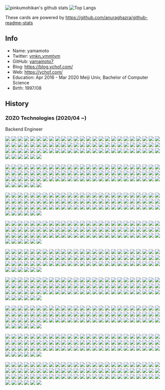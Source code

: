 ![pinkumohikan's github stats](https://github-readme-stats.vercel.app/api?username=yamamoto7&count_private=true&show_icons=true&theme=buefy)
![Top Langs](https://github-readme-stats.vercel.app/api/top-langs/?username=yamamoto7&theme=buefy&layout=compact&count_private=true)

These cards are powered by https://github.com/anuraghazra/github-readme-stats

## Info
- Name: yamamoto  
- Twitter: [ymkn_ymmtym](https://twitter.com/ymkn_ymmtym)  
- GitHub: [yamamoto7](https://github.com/yamamoto7)  
- Blog: https://blog.ychof.com/  
- Web: https://ychof.com/  
- Education: Apr 2016 - Mar 2020 Meiji Univ, Bachelor of Computer Science  
- Birth: 1997/08  
  
## History  
### ZOZO Technologies (2020/04 ~)
Backend Engineer  

![](https://komarev.com/ghpvc/?username=yamamoto7&color=green&label=hoge1)
![](https://komarev.com/ghpvc/?username=yamamoto7&color=green&label=hoge2)
![](https://komarev.com/ghpvc/?username=yamamoto7&color=green&label=hoge3)
![](https://komarev.com/ghpvc/?username=yamamoto7&color=green&label=hoge4)
![](https://komarev.com/ghpvc/?username=yamamoto7&color=green&label=hoge5)
![](https://komarev.com/ghpvc/?username=yamamoto7&color=green&label=hoge6)
![](https://komarev.com/ghpvc/?username=yamamoto7&color=green&label=hoge7)
![](https://komarev.com/ghpvc/?username=yamamoto7&color=green&label=hoge8)
![](https://komarev.com/ghpvc/?username=yamamoto7&color=green&label=hoge9)
![](https://komarev.com/ghpvc/?username=yamamoto7&color=green&label=hoge11)
![](https://komarev.com/ghpvc/?username=yamamoto7&color=green&label=hoge12)
![](https://komarev.com/ghpvc/?username=yamamoto7&color=green&label=hoge13)
![](https://komarev.com/ghpvc/?username=yamamoto7&color=green&label=hoge14)
![](https://komarev.com/ghpvc/?username=yamamoto7&color=green&label=hoge15)
![](https://komarev.com/ghpvc/?username=yamamoto7&color=green&label=hoge16)
![](https://komarev.com/ghpvc/?username=yamamoto7&color=green&label=hoge17)
![](https://komarev.com/ghpvc/?username=yamamoto7&color=green&label=hoge18)
![](https://komarev.com/ghpvc/?username=yamamoto7&color=green&label=hoge19)
![](https://komarev.com/ghpvc/?username=yamamoto7&color=green&label=hoge21)
![](https://komarev.com/ghpvc/?username=yamamoto7&color=green&label=hoge22)
![](https://komarev.com/ghpvc/?username=yamamoto7&color=green&label=hoge23)
![](https://komarev.com/ghpvc/?username=yamamoto7&color=green&label=hoge24)
![](https://komarev.com/ghpvc/?username=yamamoto7&color=green&label=hoge25)
![](https://komarev.com/ghpvc/?username=yamamoto7&color=green&label=hoge26)
![](https://komarev.com/ghpvc/?username=yamamoto7&color=green&label=hoge27)
![](https://komarev.com/ghpvc/?username=yamamoto7&color=green&label=hoge28)
![](https://komarev.com/ghpvc/?username=yamamoto7&color=green&label=hoge29)
![](https://komarev.com/ghpvc/?username=yamamoto7&color=green&label=hoge31)
![](https://komarev.com/ghpvc/?username=yamamoto7&color=green&label=hoge32)
![](https://komarev.com/ghpvc/?username=yamamoto7&color=green&label=hoge33)
![](https://komarev.com/ghpvc/?username=yamamoto7&color=green&label=hoge34)
![](https://komarev.com/ghpvc/?username=yamamoto7&color=green&label=hoge35)
![](https://komarev.com/ghpvc/?username=yamamoto7&color=green&label=hoge36)
![](https://komarev.com/ghpvc/?username=yamamoto7&color=green&label=hoge37)
![](https://komarev.com/ghpvc/?username=yamamoto7&color=green&label=hoge38)
![](https://komarev.com/ghpvc/?username=yamamoto7&color=green&label=hoge39)
![](https://komarev.com/ghpvc/?username=yamamoto7&color=green&label=hoge41)
![](https://komarev.com/ghpvc/?username=yamamoto7&color=green&label=hoge42)
![](https://komarev.com/ghpvc/?username=yamamoto7&color=green&label=hoge43)
![](https://komarev.com/ghpvc/?username=yamamoto7&color=green&label=hoge44)
![](https://komarev.com/ghpvc/?username=yamamoto7&color=green&label=hoge45)
![](https://komarev.com/ghpvc/?username=yamamoto7&color=green&label=hoge46)
![](https://komarev.com/ghpvc/?username=yamamoto7&color=green&label=hoge47)
![](https://komarev.com/ghpvc/?username=yamamoto7&color=green&label=hoge48)
![](https://komarev.com/ghpvc/?username=yamamoto7&color=green&label=hoge49)
![](https://komarev.com/ghpvc/?username=yamamoto7&color=green&label=hoge51)
![](https://komarev.com/ghpvc/?username=yamamoto7&color=green&label=hoge52)
![](https://komarev.com/ghpvc/?username=yamamoto7&color=green&label=hoge53)
![](https://komarev.com/ghpvc/?username=yamamoto7&color=green&label=hoge54)
![](https://komarev.com/ghpvc/?username=yamamoto7&color=green&label=hoge55)
![](https://komarev.com/ghpvc/?username=yamamoto7&color=green&label=hoge56)
![](https://komarev.com/ghpvc/?username=yamamoto7&color=green&label=hoge57)
![](https://komarev.com/ghpvc/?username=yamamoto7&color=green&label=hoge58)
![](https://komarev.com/ghpvc/?username=yamamoto7&color=green&label=hoge59)
![](https://komarev.com/ghpvc/?username=yamamoto7&color=green&label=hoge61)
![](https://komarev.com/ghpvc/?username=yamamoto7&color=green&label=hoge62)
![](https://komarev.com/ghpvc/?username=yamamoto7&color=green&label=hoge63)
![](https://komarev.com/ghpvc/?username=yamamoto7&color=green&label=hoge64)
![](https://komarev.com/ghpvc/?username=yamamoto7&color=green&label=hoge65)
![](https://komarev.com/ghpvc/?username=yamamoto7&color=green&label=hoge66)
![](https://komarev.com/ghpvc/?username=yamamoto7&color=green&label=hoge67)
![](https://komarev.com/ghpvc/?username=yamamoto7&color=green&label=hoge68)
![](https://komarev.com/ghpvc/?username=yamamoto7&color=green&label=hoge69)
![](https://komarev.com/ghpvc/?username=yamamoto7&color=green&label=hoge71)
![](https://komarev.com/ghpvc/?username=yamamoto7&color=green&label=hoge72)
![](https://komarev.com/ghpvc/?username=yamamoto7&color=green&label=hoge73)
![](https://komarev.com/ghpvc/?username=yamamoto7&color=green&label=hoge74)
![](https://komarev.com/ghpvc/?username=yamamoto7&color=green&label=hoge75)
![](https://komarev.com/ghpvc/?username=yamamoto7&color=green&label=hoge76)
![](https://komarev.com/ghpvc/?username=yamamoto7&color=green&label=hoge77)
![](https://komarev.com/ghpvc/?username=yamamoto7&color=green&label=hoge78)
![](https://komarev.com/ghpvc/?username=yamamoto7&color=green&label=hoge79)
![](https://komarev.com/ghpvc/?username=yamamoto7&color=green&label=hoge81)
![](https://komarev.com/ghpvc/?username=yamamoto7&color=green&label=hoge82)
![](https://komarev.com/ghpvc/?username=yamamoto7&color=green&label=hoge83)
![](https://komarev.com/ghpvc/?username=yamamoto7&color=green&label=hoge84)
![](https://komarev.com/ghpvc/?username=yamamoto7&color=green&label=hoge85)
![](https://komarev.com/ghpvc/?username=yamamoto7&color=green&label=hoge86)
![](https://komarev.com/ghpvc/?username=yamamoto7&color=green&label=hoge87)
![](https://komarev.com/ghpvc/?username=yamamoto7&color=green&label=hoge88)
![](https://komarev.com/ghpvc/?username=yamamoto7&color=green&label=hoge89)

![](https://komarev.com/ghpvc/?username=yamamoto7&color=green&label=hoge011)
![](https://komarev.com/ghpvc/?username=yamamoto7&color=green&label=hoge012)
![](https://komarev.com/ghpvc/?username=yamamoto7&color=green&label=hoge013)
![](https://komarev.com/ghpvc/?username=yamamoto7&color=green&label=hoge014)
![](https://komarev.com/ghpvc/?username=yamamoto7&color=green&label=hoge015)
![](https://komarev.com/ghpvc/?username=yamamoto7&color=green&label=hoge016)
![](https://komarev.com/ghpvc/?username=yamamoto7&color=green&label=hoge017)
![](https://komarev.com/ghpvc/?username=yamamoto7&color=green&label=hoge018)
![](https://komarev.com/ghpvc/?username=yamamoto7&color=green&label=hoge019)
![](https://komarev.com/ghpvc/?username=yamamoto7&color=green&label=hoge0111)
![](https://komarev.com/ghpvc/?username=yamamoto7&color=green&label=hoge0112)
![](https://komarev.com/ghpvc/?username=yamamoto7&color=green&label=hoge0113)
![](https://komarev.com/ghpvc/?username=yamamoto7&color=green&label=hoge0114)
![](https://komarev.com/ghpvc/?username=yamamoto7&color=green&label=hoge0115)
![](https://komarev.com/ghpvc/?username=yamamoto7&color=green&label=hoge0116)
![](https://komarev.com/ghpvc/?username=yamamoto7&color=green&label=hoge0117)
![](https://komarev.com/ghpvc/?username=yamamoto7&color=green&label=hoge0118)
![](https://komarev.com/ghpvc/?username=yamamoto7&color=green&label=hoge0119)
![](https://komarev.com/ghpvc/?username=yamamoto7&color=green&label=hoge0121)
![](https://komarev.com/ghpvc/?username=yamamoto7&color=green&label=hoge0122)
![](https://komarev.com/ghpvc/?username=yamamoto7&color=green&label=hoge0123)
![](https://komarev.com/ghpvc/?username=yamamoto7&color=green&label=hoge0124)
![](https://komarev.com/ghpvc/?username=yamamoto7&color=green&label=hoge0125)
![](https://komarev.com/ghpvc/?username=yamamoto7&color=green&label=hoge0126)
![](https://komarev.com/ghpvc/?username=yamamoto7&color=green&label=hoge0127)
![](https://komarev.com/ghpvc/?username=yamamoto7&color=green&label=hoge0128)
![](https://komarev.com/ghpvc/?username=yamamoto7&color=green&label=hoge0129)
![](https://komarev.com/ghpvc/?username=yamamoto7&color=green&label=hoge0131)
![](https://komarev.com/ghpvc/?username=yamamoto7&color=green&label=hoge0132)
![](https://komarev.com/ghpvc/?username=yamamoto7&color=green&label=hoge0133)
![](https://komarev.com/ghpvc/?username=yamamoto7&color=green&label=hoge0134)
![](https://komarev.com/ghpvc/?username=yamamoto7&color=green&label=hoge0135)
![](https://komarev.com/ghpvc/?username=yamamoto7&color=green&label=hoge0136)
![](https://komarev.com/ghpvc/?username=yamamoto7&color=green&label=hoge0137)
![](https://komarev.com/ghpvc/?username=yamamoto7&color=green&label=hoge0138)
![](https://komarev.com/ghpvc/?username=yamamoto7&color=green&label=hoge0139)
![](https://komarev.com/ghpvc/?username=yamamoto7&color=green&label=hoge0141)
![](https://komarev.com/ghpvc/?username=yamamoto7&color=green&label=hoge0142)
![](https://komarev.com/ghpvc/?username=yamamoto7&color=green&label=hoge0143)
![](https://komarev.com/ghpvc/?username=yamamoto7&color=green&label=hoge0144)
![](https://komarev.com/ghpvc/?username=yamamoto7&color=green&label=hoge0145)
![](https://komarev.com/ghpvc/?username=yamamoto7&color=green&label=hoge0146)
![](https://komarev.com/ghpvc/?username=yamamoto7&color=green&label=hoge0147)
![](https://komarev.com/ghpvc/?username=yamamoto7&color=green&label=hoge0148)
![](https://komarev.com/ghpvc/?username=yamamoto7&color=green&label=hoge0149)
![](https://komarev.com/ghpvc/?username=yamamoto7&color=green&label=hoge0151)
![](https://komarev.com/ghpvc/?username=yamamoto7&color=green&label=hoge0152)
![](https://komarev.com/ghpvc/?username=yamamoto7&color=green&label=hoge0153)
![](https://komarev.com/ghpvc/?username=yamamoto7&color=green&label=hoge0154)
![](https://komarev.com/ghpvc/?username=yamamoto7&color=green&label=hoge0155)
![](https://komarev.com/ghpvc/?username=yamamoto7&color=green&label=hoge0156)
![](https://komarev.com/ghpvc/?username=yamamoto7&color=green&label=hoge0157)
![](https://komarev.com/ghpvc/?username=yamamoto7&color=green&label=hoge0158)
![](https://komarev.com/ghpvc/?username=yamamoto7&color=green&label=hoge0159)
![](https://komarev.com/ghpvc/?username=yamamoto7&color=green&label=hoge0161)
![](https://komarev.com/ghpvc/?username=yamamoto7&color=green&label=hoge0162)
![](https://komarev.com/ghpvc/?username=yamamoto7&color=green&label=hoge0163)
![](https://komarev.com/ghpvc/?username=yamamoto7&color=green&label=hoge0164)
![](https://komarev.com/ghpvc/?username=yamamoto7&color=green&label=hoge0165)
![](https://komarev.com/ghpvc/?username=yamamoto7&color=green&label=hoge0166)
![](https://komarev.com/ghpvc/?username=yamamoto7&color=green&label=hoge0167)
![](https://komarev.com/ghpvc/?username=yamamoto7&color=green&label=hoge0168)
![](https://komarev.com/ghpvc/?username=yamamoto7&color=green&label=hoge0169)
![](https://komarev.com/ghpvc/?username=yamamoto7&color=green&label=hoge0171)
![](https://komarev.com/ghpvc/?username=yamamoto7&color=green&label=hoge0172)
![](https://komarev.com/ghpvc/?username=yamamoto7&color=green&label=hoge0173)
![](https://komarev.com/ghpvc/?username=yamamoto7&color=green&label=hoge0174)
![](https://komarev.com/ghpvc/?username=yamamoto7&color=green&label=hoge0175)
![](https://komarev.com/ghpvc/?username=yamamoto7&color=green&label=hoge0176)
![](https://komarev.com/ghpvc/?username=yamamoto7&color=green&label=hoge0177)
![](https://komarev.com/ghpvc/?username=yamamoto7&color=green&label=hoge0178)
![](https://komarev.com/ghpvc/?username=yamamoto7&color=green&label=hoge0179)
![](https://komarev.com/ghpvc/?username=yamamoto7&color=green&label=hoge0181)
![](https://komarev.com/ghpvc/?username=yamamoto7&color=green&label=hoge0182)
![](https://komarev.com/ghpvc/?username=yamamoto7&color=green&label=hoge0183)
![](https://komarev.com/ghpvc/?username=yamamoto7&color=green&label=hoge0184)
![](https://komarev.com/ghpvc/?username=yamamoto7&color=green&label=hoge0185)
![](https://komarev.com/ghpvc/?username=yamamoto7&color=green&label=hoge0186)
![](https://komarev.com/ghpvc/?username=yamamoto7&color=green&label=hoge0187)
![](https://komarev.com/ghpvc/?username=yamamoto7&color=green&label=hoge0188)
![](https://komarev.com/ghpvc/?username=yamamoto7&color=green&label=hoge0189)

![](https://komarev.com/ghpvc/?username=yamamoto7&color=green&label=hoge021)
![](https://komarev.com/ghpvc/?username=yamamoto7&color=green&label=hoge022)
![](https://komarev.com/ghpvc/?username=yamamoto7&color=green&label=hoge023)
![](https://komarev.com/ghpvc/?username=yamamoto7&color=green&label=hoge024)
![](https://komarev.com/ghpvc/?username=yamamoto7&color=green&label=hoge025)
![](https://komarev.com/ghpvc/?username=yamamoto7&color=green&label=hoge026)
![](https://komarev.com/ghpvc/?username=yamamoto7&color=green&label=hoge027)
![](https://komarev.com/ghpvc/?username=yamamoto7&color=green&label=hoge028)
![](https://komarev.com/ghpvc/?username=yamamoto7&color=green&label=hoge029)
![](https://komarev.com/ghpvc/?username=yamamoto7&color=green&label=hoge0211)
![](https://komarev.com/ghpvc/?username=yamamoto7&color=green&label=hoge0212)
![](https://komarev.com/ghpvc/?username=yamamoto7&color=green&label=hoge0213)
![](https://komarev.com/ghpvc/?username=yamamoto7&color=green&label=hoge0214)
![](https://komarev.com/ghpvc/?username=yamamoto7&color=green&label=hoge0215)
![](https://komarev.com/ghpvc/?username=yamamoto7&color=green&label=hoge0216)
![](https://komarev.com/ghpvc/?username=yamamoto7&color=green&label=hoge0217)
![](https://komarev.com/ghpvc/?username=yamamoto7&color=green&label=hoge0218)
![](https://komarev.com/ghpvc/?username=yamamoto7&color=green&label=hoge0219)
![](https://komarev.com/ghpvc/?username=yamamoto7&color=green&label=hoge0221)
![](https://komarev.com/ghpvc/?username=yamamoto7&color=green&label=hoge0222)
![](https://komarev.com/ghpvc/?username=yamamoto7&color=green&label=hoge0223)
![](https://komarev.com/ghpvc/?username=yamamoto7&color=green&label=hoge0224)
![](https://komarev.com/ghpvc/?username=yamamoto7&color=green&label=hoge0225)
![](https://komarev.com/ghpvc/?username=yamamoto7&color=green&label=hoge0226)
![](https://komarev.com/ghpvc/?username=yamamoto7&color=green&label=hoge0227)
![](https://komarev.com/ghpvc/?username=yamamoto7&color=green&label=hoge0228)
![](https://komarev.com/ghpvc/?username=yamamoto7&color=green&label=hoge0229)
![](https://komarev.com/ghpvc/?username=yamamoto7&color=green&label=hoge0231)
![](https://komarev.com/ghpvc/?username=yamamoto7&color=green&label=hoge0232)
![](https://komarev.com/ghpvc/?username=yamamoto7&color=green&label=hoge0233)
![](https://komarev.com/ghpvc/?username=yamamoto7&color=green&label=hoge0234)
![](https://komarev.com/ghpvc/?username=yamamoto7&color=green&label=hoge0235)
![](https://komarev.com/ghpvc/?username=yamamoto7&color=green&label=hoge0236)
![](https://komarev.com/ghpvc/?username=yamamoto7&color=green&label=hoge0237)
![](https://komarev.com/ghpvc/?username=yamamoto7&color=green&label=hoge0238)
![](https://komarev.com/ghpvc/?username=yamamoto7&color=green&label=hoge0239)
![](https://komarev.com/ghpvc/?username=yamamoto7&color=green&label=hoge0241)
![](https://komarev.com/ghpvc/?username=yamamoto7&color=green&label=hoge0242)
![](https://komarev.com/ghpvc/?username=yamamoto7&color=green&label=hoge0243)
![](https://komarev.com/ghpvc/?username=yamamoto7&color=green&label=hoge0244)
![](https://komarev.com/ghpvc/?username=yamamoto7&color=green&label=hoge0245)
![](https://komarev.com/ghpvc/?username=yamamoto7&color=green&label=hoge0246)
![](https://komarev.com/ghpvc/?username=yamamoto7&color=green&label=hoge0247)
![](https://komarev.com/ghpvc/?username=yamamoto7&color=green&label=hoge0248)
![](https://komarev.com/ghpvc/?username=yamamoto7&color=green&label=hoge0249)
![](https://komarev.com/ghpvc/?username=yamamoto7&color=green&label=hoge0251)
![](https://komarev.com/ghpvc/?username=yamamoto7&color=green&label=hoge0252)
![](https://komarev.com/ghpvc/?username=yamamoto7&color=green&label=hoge0253)
![](https://komarev.com/ghpvc/?username=yamamoto7&color=green&label=hoge0254)
![](https://komarev.com/ghpvc/?username=yamamoto7&color=green&label=hoge0255)
![](https://komarev.com/ghpvc/?username=yamamoto7&color=green&label=hoge0256)
![](https://komarev.com/ghpvc/?username=yamamoto7&color=green&label=hoge0257)
![](https://komarev.com/ghpvc/?username=yamamoto7&color=green&label=hoge0258)
![](https://komarev.com/ghpvc/?username=yamamoto7&color=green&label=hoge0259)
![](https://komarev.com/ghpvc/?username=yamamoto7&color=green&label=hoge0261)
![](https://komarev.com/ghpvc/?username=yamamoto7&color=green&label=hoge0262)
![](https://komarev.com/ghpvc/?username=yamamoto7&color=green&label=hoge0263)
![](https://komarev.com/ghpvc/?username=yamamoto7&color=green&label=hoge0264)
![](https://komarev.com/ghpvc/?username=yamamoto7&color=green&label=hoge0265)
![](https://komarev.com/ghpvc/?username=yamamoto7&color=green&label=hoge0266)
![](https://komarev.com/ghpvc/?username=yamamoto7&color=green&label=hoge0267)
![](https://komarev.com/ghpvc/?username=yamamoto7&color=green&label=hoge0268)
![](https://komarev.com/ghpvc/?username=yamamoto7&color=green&label=hoge0269)
![](https://komarev.com/ghpvc/?username=yamamoto7&color=green&label=hoge0271)
![](https://komarev.com/ghpvc/?username=yamamoto7&color=green&label=hoge0272)
![](https://komarev.com/ghpvc/?username=yamamoto7&color=green&label=hoge0273)
![](https://komarev.com/ghpvc/?username=yamamoto7&color=green&label=hoge0274)
![](https://komarev.com/ghpvc/?username=yamamoto7&color=green&label=hoge0275)
![](https://komarev.com/ghpvc/?username=yamamoto7&color=green&label=hoge0276)
![](https://komarev.com/ghpvc/?username=yamamoto7&color=green&label=hoge0277)
![](https://komarev.com/ghpvc/?username=yamamoto7&color=green&label=hoge0278)
![](https://komarev.com/ghpvc/?username=yamamoto7&color=green&label=hoge0279)
![](https://komarev.com/ghpvc/?username=yamamoto7&color=green&label=hoge0281)
![](https://komarev.com/ghpvc/?username=yamamoto7&color=green&label=hoge0282)
![](https://komarev.com/ghpvc/?username=yamamoto7&color=green&label=hoge0283)
![](https://komarev.com/ghpvc/?username=yamamoto7&color=green&label=hoge0284)
![](https://komarev.com/ghpvc/?username=yamamoto7&color=green&label=hoge0285)
![](https://komarev.com/ghpvc/?username=yamamoto7&color=green&label=hoge0286)
![](https://komarev.com/ghpvc/?username=yamamoto7&color=green&label=hoge0287)
![](https://komarev.com/ghpvc/?username=yamamoto7&color=green&label=hoge0288)
![](https://komarev.com/ghpvc/?username=yamamoto7&color=green&label=hoge0289)

![](https://komarev.com/ghpvc/?username=yamamoto7&color=green&label=hoge031)
![](https://komarev.com/ghpvc/?username=yamamoto7&color=green&label=hoge032)
![](https://komarev.com/ghpvc/?username=yamamoto7&color=green&label=hoge033)
![](https://komarev.com/ghpvc/?username=yamamoto7&color=green&label=hoge034)
![](https://komarev.com/ghpvc/?username=yamamoto7&color=green&label=hoge035)
![](https://komarev.com/ghpvc/?username=yamamoto7&color=green&label=hoge036)
![](https://komarev.com/ghpvc/?username=yamamoto7&color=green&label=hoge037)
![](https://komarev.com/ghpvc/?username=yamamoto7&color=green&label=hoge038)
![](https://komarev.com/ghpvc/?username=yamamoto7&color=green&label=hoge039)
![](https://komarev.com/ghpvc/?username=yamamoto7&color=green&label=hoge0311)
![](https://komarev.com/ghpvc/?username=yamamoto7&color=green&label=hoge0312)
![](https://komarev.com/ghpvc/?username=yamamoto7&color=green&label=hoge0313)
![](https://komarev.com/ghpvc/?username=yamamoto7&color=green&label=hoge0314)
![](https://komarev.com/ghpvc/?username=yamamoto7&color=green&label=hoge0315)
![](https://komarev.com/ghpvc/?username=yamamoto7&color=green&label=hoge0316)
![](https://komarev.com/ghpvc/?username=yamamoto7&color=green&label=hoge0317)
![](https://komarev.com/ghpvc/?username=yamamoto7&color=green&label=hoge0318)
![](https://komarev.com/ghpvc/?username=yamamoto7&color=green&label=hoge0319)
![](https://komarev.com/ghpvc/?username=yamamoto7&color=green&label=hoge0321)
![](https://komarev.com/ghpvc/?username=yamamoto7&color=green&label=hoge0322)
![](https://komarev.com/ghpvc/?username=yamamoto7&color=green&label=hoge0323)
![](https://komarev.com/ghpvc/?username=yamamoto7&color=green&label=hoge0324)
![](https://komarev.com/ghpvc/?username=yamamoto7&color=green&label=hoge0325)
![](https://komarev.com/ghpvc/?username=yamamoto7&color=green&label=hoge0326)
![](https://komarev.com/ghpvc/?username=yamamoto7&color=green&label=hoge0327)
![](https://komarev.com/ghpvc/?username=yamamoto7&color=green&label=hoge0328)
![](https://komarev.com/ghpvc/?username=yamamoto7&color=green&label=hoge0329)
![](https://komarev.com/ghpvc/?username=yamamoto7&color=green&label=hoge0331)
![](https://komarev.com/ghpvc/?username=yamamoto7&color=green&label=hoge0332)
![](https://komarev.com/ghpvc/?username=yamamoto7&color=green&label=hoge0333)
![](https://komarev.com/ghpvc/?username=yamamoto7&color=green&label=hoge0334)
![](https://komarev.com/ghpvc/?username=yamamoto7&color=green&label=hoge0335)
![](https://komarev.com/ghpvc/?username=yamamoto7&color=green&label=hoge0336)
![](https://komarev.com/ghpvc/?username=yamamoto7&color=green&label=hoge0337)
![](https://komarev.com/ghpvc/?username=yamamoto7&color=green&label=hoge0338)
![](https://komarev.com/ghpvc/?username=yamamoto7&color=green&label=hoge0339)
![](https://komarev.com/ghpvc/?username=yamamoto7&color=green&label=hoge0341)
![](https://komarev.com/ghpvc/?username=yamamoto7&color=green&label=hoge0342)
![](https://komarev.com/ghpvc/?username=yamamoto7&color=green&label=hoge0343)
![](https://komarev.com/ghpvc/?username=yamamoto7&color=green&label=hoge0344)
![](https://komarev.com/ghpvc/?username=yamamoto7&color=green&label=hoge0345)
![](https://komarev.com/ghpvc/?username=yamamoto7&color=green&label=hoge0346)
![](https://komarev.com/ghpvc/?username=yamamoto7&color=green&label=hoge0347)
![](https://komarev.com/ghpvc/?username=yamamoto7&color=green&label=hoge0348)
![](https://komarev.com/ghpvc/?username=yamamoto7&color=green&label=hoge0349)
![](https://komarev.com/ghpvc/?username=yamamoto7&color=green&label=hoge0351)
![](https://komarev.com/ghpvc/?username=yamamoto7&color=green&label=hoge0352)
![](https://komarev.com/ghpvc/?username=yamamoto7&color=green&label=hoge0353)
![](https://komarev.com/ghpvc/?username=yamamoto7&color=green&label=hoge0354)
![](https://komarev.com/ghpvc/?username=yamamoto7&color=green&label=hoge0355)
![](https://komarev.com/ghpvc/?username=yamamoto7&color=green&label=hoge0356)
![](https://komarev.com/ghpvc/?username=yamamoto7&color=green&label=hoge0357)
![](https://komarev.com/ghpvc/?username=yamamoto7&color=green&label=hoge0358)
![](https://komarev.com/ghpvc/?username=yamamoto7&color=green&label=hoge0359)
![](https://komarev.com/ghpvc/?username=yamamoto7&color=green&label=hoge0361)
![](https://komarev.com/ghpvc/?username=yamamoto7&color=green&label=hoge0362)
![](https://komarev.com/ghpvc/?username=yamamoto7&color=green&label=hoge0363)
![](https://komarev.com/ghpvc/?username=yamamoto7&color=green&label=hoge0364)
![](https://komarev.com/ghpvc/?username=yamamoto7&color=green&label=hoge0365)
![](https://komarev.com/ghpvc/?username=yamamoto7&color=green&label=hoge0366)
![](https://komarev.com/ghpvc/?username=yamamoto7&color=green&label=hoge0367)
![](https://komarev.com/ghpvc/?username=yamamoto7&color=green&label=hoge0368)
![](https://komarev.com/ghpvc/?username=yamamoto7&color=green&label=hoge0369)
![](https://komarev.com/ghpvc/?username=yamamoto7&color=green&label=hoge0371)
![](https://komarev.com/ghpvc/?username=yamamoto7&color=green&label=hoge0372)
![](https://komarev.com/ghpvc/?username=yamamoto7&color=green&label=hoge0373)
![](https://komarev.com/ghpvc/?username=yamamoto7&color=green&label=hoge0374)
![](https://komarev.com/ghpvc/?username=yamamoto7&color=green&label=hoge0375)
![](https://komarev.com/ghpvc/?username=yamamoto7&color=green&label=hoge0376)
![](https://komarev.com/ghpvc/?username=yamamoto7&color=green&label=hoge0377)
![](https://komarev.com/ghpvc/?username=yamamoto7&color=green&label=hoge0378)
![](https://komarev.com/ghpvc/?username=yamamoto7&color=green&label=hoge0379)
![](https://komarev.com/ghpvc/?username=yamamoto7&color=green&label=hoge0381)
![](https://komarev.com/ghpvc/?username=yamamoto7&color=green&label=hoge0382)
![](https://komarev.com/ghpvc/?username=yamamoto7&color=green&label=hoge0383)
![](https://komarev.com/ghpvc/?username=yamamoto7&color=green&label=hoge0384)
![](https://komarev.com/ghpvc/?username=yamamoto7&color=green&label=hoge0385)
![](https://komarev.com/ghpvc/?username=yamamoto7&color=green&label=hoge0386)
![](https://komarev.com/ghpvc/?username=yamamoto7&color=green&label=hoge0387)
![](https://komarev.com/ghpvc/?username=yamamoto7&color=green&label=hoge0388)
![](https://komarev.com/ghpvc/?username=yamamoto7&color=green&label=hoge0389)

![](https://komarev.com/ghpvc/?username=yamamoto7&color=green&label=hoge041)
![](https://komarev.com/ghpvc/?username=yamamoto7&color=green&label=hoge042)
![](https://komarev.com/ghpvc/?username=yamamoto7&color=green&label=hoge043)
![](https://komarev.com/ghpvc/?username=yamamoto7&color=green&label=hoge044)
![](https://komarev.com/ghpvc/?username=yamamoto7&color=green&label=hoge045)
![](https://komarev.com/ghpvc/?username=yamamoto7&color=green&label=hoge046)
![](https://komarev.com/ghpvc/?username=yamamoto7&color=green&label=hoge047)
![](https://komarev.com/ghpvc/?username=yamamoto7&color=green&label=hoge048)
![](https://komarev.com/ghpvc/?username=yamamoto7&color=green&label=hoge049)
![](https://komarev.com/ghpvc/?username=yamamoto7&color=green&label=hoge0411)
![](https://komarev.com/ghpvc/?username=yamamoto7&color=green&label=hoge0412)
![](https://komarev.com/ghpvc/?username=yamamoto7&color=green&label=hoge0413)
![](https://komarev.com/ghpvc/?username=yamamoto7&color=green&label=hoge0414)
![](https://komarev.com/ghpvc/?username=yamamoto7&color=green&label=hoge0415)
![](https://komarev.com/ghpvc/?username=yamamoto7&color=green&label=hoge0416)
![](https://komarev.com/ghpvc/?username=yamamoto7&color=green&label=hoge0417)
![](https://komarev.com/ghpvc/?username=yamamoto7&color=green&label=hoge0418)
![](https://komarev.com/ghpvc/?username=yamamoto7&color=green&label=hoge0419)
![](https://komarev.com/ghpvc/?username=yamamoto7&color=green&label=hoge0421)
![](https://komarev.com/ghpvc/?username=yamamoto7&color=green&label=hoge0422)
![](https://komarev.com/ghpvc/?username=yamamoto7&color=green&label=hoge0423)
![](https://komarev.com/ghpvc/?username=yamamoto7&color=green&label=hoge0424)
![](https://komarev.com/ghpvc/?username=yamamoto7&color=green&label=hoge0425)
![](https://komarev.com/ghpvc/?username=yamamoto7&color=green&label=hoge0426)
![](https://komarev.com/ghpvc/?username=yamamoto7&color=green&label=hoge0427)
![](https://komarev.com/ghpvc/?username=yamamoto7&color=green&label=hoge0428)
![](https://komarev.com/ghpvc/?username=yamamoto7&color=green&label=hoge0429)
![](https://komarev.com/ghpvc/?username=yamamoto7&color=green&label=hoge0431)
![](https://komarev.com/ghpvc/?username=yamamoto7&color=green&label=hoge0432)
![](https://komarev.com/ghpvc/?username=yamamoto7&color=green&label=hoge0433)
![](https://komarev.com/ghpvc/?username=yamamoto7&color=green&label=hoge0434)
![](https://komarev.com/ghpvc/?username=yamamoto7&color=green&label=hoge0435)
![](https://komarev.com/ghpvc/?username=yamamoto7&color=green&label=hoge0436)
![](https://komarev.com/ghpvc/?username=yamamoto7&color=green&label=hoge0437)
![](https://komarev.com/ghpvc/?username=yamamoto7&color=green&label=hoge0438)
![](https://komarev.com/ghpvc/?username=yamamoto7&color=green&label=hoge0439)
![](https://komarev.com/ghpvc/?username=yamamoto7&color=green&label=hoge0441)
![](https://komarev.com/ghpvc/?username=yamamoto7&color=green&label=hoge0442)
![](https://komarev.com/ghpvc/?username=yamamoto7&color=green&label=hoge0443)
![](https://komarev.com/ghpvc/?username=yamamoto7&color=green&label=hoge0444)
![](https://komarev.com/ghpvc/?username=yamamoto7&color=green&label=hoge0445)
![](https://komarev.com/ghpvc/?username=yamamoto7&color=green&label=hoge0446)
![](https://komarev.com/ghpvc/?username=yamamoto7&color=green&label=hoge0447)
![](https://komarev.com/ghpvc/?username=yamamoto7&color=green&label=hoge0448)
![](https://komarev.com/ghpvc/?username=yamamoto7&color=green&label=hoge0449)
![](https://komarev.com/ghpvc/?username=yamamoto7&color=green&label=hoge0451)
![](https://komarev.com/ghpvc/?username=yamamoto7&color=green&label=hoge0452)
![](https://komarev.com/ghpvc/?username=yamamoto7&color=green&label=hoge0453)
![](https://komarev.com/ghpvc/?username=yamamoto7&color=green&label=hoge0454)
![](https://komarev.com/ghpvc/?username=yamamoto7&color=green&label=hoge0455)
![](https://komarev.com/ghpvc/?username=yamamoto7&color=green&label=hoge0456)
![](https://komarev.com/ghpvc/?username=yamamoto7&color=green&label=hoge0457)
![](https://komarev.com/ghpvc/?username=yamamoto7&color=green&label=hoge0458)
![](https://komarev.com/ghpvc/?username=yamamoto7&color=green&label=hoge0459)
![](https://komarev.com/ghpvc/?username=yamamoto7&color=green&label=hoge0461)
![](https://komarev.com/ghpvc/?username=yamamoto7&color=green&label=hoge0462)
![](https://komarev.com/ghpvc/?username=yamamoto7&color=green&label=hoge0463)
![](https://komarev.com/ghpvc/?username=yamamoto7&color=green&label=hoge0464)
![](https://komarev.com/ghpvc/?username=yamamoto7&color=green&label=hoge0465)
![](https://komarev.com/ghpvc/?username=yamamoto7&color=green&label=hoge0466)
![](https://komarev.com/ghpvc/?username=yamamoto7&color=green&label=hoge0467)
![](https://komarev.com/ghpvc/?username=yamamoto7&color=green&label=hoge0468)
![](https://komarev.com/ghpvc/?username=yamamoto7&color=green&label=hoge0469)
![](https://komarev.com/ghpvc/?username=yamamoto7&color=green&label=hoge0471)
![](https://komarev.com/ghpvc/?username=yamamoto7&color=green&label=hoge0472)
![](https://komarev.com/ghpvc/?username=yamamoto7&color=green&label=hoge0473)
![](https://komarev.com/ghpvc/?username=yamamoto7&color=green&label=hoge0474)
![](https://komarev.com/ghpvc/?username=yamamoto7&color=green&label=hoge0475)
![](https://komarev.com/ghpvc/?username=yamamoto7&color=green&label=hoge0476)
![](https://komarev.com/ghpvc/?username=yamamoto7&color=green&label=hoge0477)
![](https://komarev.com/ghpvc/?username=yamamoto7&color=green&label=hoge0478)
![](https://komarev.com/ghpvc/?username=yamamoto7&color=green&label=hoge0479)
![](https://komarev.com/ghpvc/?username=yamamoto7&color=green&label=hoge0481)
![](https://komarev.com/ghpvc/?username=yamamoto7&color=green&label=hoge0482)
![](https://komarev.com/ghpvc/?username=yamamoto7&color=green&label=hoge0483)
![](https://komarev.com/ghpvc/?username=yamamoto7&color=green&label=hoge0484)
![](https://komarev.com/ghpvc/?username=yamamoto7&color=green&label=hoge0485)
![](https://komarev.com/ghpvc/?username=yamamoto7&color=green&label=hoge0486)
![](https://komarev.com/ghpvc/?username=yamamoto7&color=green&label=hoge0487)
![](https://komarev.com/ghpvc/?username=yamamoto7&color=green&label=hoge0488)
![](https://komarev.com/ghpvc/?username=yamamoto7&color=green&label=hoge0489)

![](https://komarev.com/ghpvc/?username=yamamoto7&color=green&label=hoge1)
![](https://komarev.com/ghpvc/?username=yamamoto7&color=green&label=hoge2)
![](https://komarev.com/ghpvc/?username=yamamoto7&color=green&label=hoge3)
![](https://komarev.com/ghpvc/?username=yamamoto7&color=green&label=hoge4)
![](https://komarev.com/ghpvc/?username=yamamoto7&color=green&label=hoge5)
![](https://komarev.com/ghpvc/?username=yamamoto7&color=green&label=hoge6)
![](https://komarev.com/ghpvc/?username=yamamoto7&color=green&label=hoge7)
![](https://komarev.com/ghpvc/?username=yamamoto7&color=green&label=hoge8)
![](https://komarev.com/ghpvc/?username=yamamoto7&color=green&label=hoge9)
![](https://komarev.com/ghpvc/?username=yamamoto7&color=green&label=hoge11)
![](https://komarev.com/ghpvc/?username=yamamoto7&color=green&label=hoge12)
![](https://komarev.com/ghpvc/?username=yamamoto7&color=green&label=hoge13)
![](https://komarev.com/ghpvc/?username=yamamoto7&color=green&label=hoge14)
![](https://komarev.com/ghpvc/?username=yamamoto7&color=green&label=hoge15)
![](https://komarev.com/ghpvc/?username=yamamoto7&color=green&label=hoge16)
![](https://komarev.com/ghpvc/?username=yamamoto7&color=green&label=hoge17)
![](https://komarev.com/ghpvc/?username=yamamoto7&color=green&label=hoge18)
![](https://komarev.com/ghpvc/?username=yamamoto7&color=green&label=hoge19)
![](https://komarev.com/ghpvc/?username=yamamoto7&color=green&label=hoge21)
![](https://komarev.com/ghpvc/?username=yamamoto7&color=green&label=hoge22)
![](https://komarev.com/ghpvc/?username=yamamoto7&color=green&label=hoge23)
![](https://komarev.com/ghpvc/?username=yamamoto7&color=green&label=hoge24)
![](https://komarev.com/ghpvc/?username=yamamoto7&color=green&label=hoge25)
![](https://komarev.com/ghpvc/?username=yamamoto7&color=green&label=hoge26)
![](https://komarev.com/ghpvc/?username=yamamoto7&color=green&label=hoge27)
![](https://komarev.com/ghpvc/?username=yamamoto7&color=green&label=hoge28)
![](https://komarev.com/ghpvc/?username=yamamoto7&color=green&label=hoge29)
![](https://komarev.com/ghpvc/?username=yamamoto7&color=green&label=hoge31)
![](https://komarev.com/ghpvc/?username=yamamoto7&color=green&label=hoge32)
![](https://komarev.com/ghpvc/?username=yamamoto7&color=green&label=hoge33)
![](https://komarev.com/ghpvc/?username=yamamoto7&color=green&label=hoge34)
![](https://komarev.com/ghpvc/?username=yamamoto7&color=green&label=hoge35)
![](https://komarev.com/ghpvc/?username=yamamoto7&color=green&label=hoge36)
![](https://komarev.com/ghpvc/?username=yamamoto7&color=green&label=hoge37)
![](https://komarev.com/ghpvc/?username=yamamoto7&color=green&label=hoge38)
![](https://komarev.com/ghpvc/?username=yamamoto7&color=green&label=hoge39)
![](https://komarev.com/ghpvc/?username=yamamoto7&color=green&label=hoge41)
![](https://komarev.com/ghpvc/?username=yamamoto7&color=green&label=hoge42)
![](https://komarev.com/ghpvc/?username=yamamoto7&color=green&label=hoge43)
![](https://komarev.com/ghpvc/?username=yamamoto7&color=green&label=hoge44)
![](https://komarev.com/ghpvc/?username=yamamoto7&color=green&label=hoge45)
![](https://komarev.com/ghpvc/?username=yamamoto7&color=green&label=hoge46)
![](https://komarev.com/ghpvc/?username=yamamoto7&color=green&label=hoge47)
![](https://komarev.com/ghpvc/?username=yamamoto7&color=green&label=hoge48)
![](https://komarev.com/ghpvc/?username=yamamoto7&color=green&label=hoge49)
![](https://komarev.com/ghpvc/?username=yamamoto7&color=green&label=hoge51)
![](https://komarev.com/ghpvc/?username=yamamoto7&color=green&label=hoge52)
![](https://komarev.com/ghpvc/?username=yamamoto7&color=green&label=hoge53)
![](https://komarev.com/ghpvc/?username=yamamoto7&color=green&label=hoge54)
![](https://komarev.com/ghpvc/?username=yamamoto7&color=green&label=hoge55)
![](https://komarev.com/ghpvc/?username=yamamoto7&color=green&label=hoge56)
![](https://komarev.com/ghpvc/?username=yamamoto7&color=green&label=hoge57)
![](https://komarev.com/ghpvc/?username=yamamoto7&color=green&label=hoge58)
![](https://komarev.com/ghpvc/?username=yamamoto7&color=green&label=hoge59)
![](https://komarev.com/ghpvc/?username=yamamoto7&color=green&label=hoge61)
![](https://komarev.com/ghpvc/?username=yamamoto7&color=green&label=hoge62)
![](https://komarev.com/ghpvc/?username=yamamoto7&color=green&label=hoge63)
![](https://komarev.com/ghpvc/?username=yamamoto7&color=green&label=hoge64)
![](https://komarev.com/ghpvc/?username=yamamoto7&color=green&label=hoge65)
![](https://komarev.com/ghpvc/?username=yamamoto7&color=green&label=hoge66)
![](https://komarev.com/ghpvc/?username=yamamoto7&color=green&label=hoge67)
![](https://komarev.com/ghpvc/?username=yamamoto7&color=green&label=hoge68)
![](https://komarev.com/ghpvc/?username=yamamoto7&color=green&label=hoge69)
![](https://komarev.com/ghpvc/?username=yamamoto7&color=green&label=hoge71)
![](https://komarev.com/ghpvc/?username=yamamoto7&color=green&label=hoge72)
![](https://komarev.com/ghpvc/?username=yamamoto7&color=green&label=hoge73)
![](https://komarev.com/ghpvc/?username=yamamoto7&color=green&label=hoge74)
![](https://komarev.com/ghpvc/?username=yamamoto7&color=green&label=hoge75)
![](https://komarev.com/ghpvc/?username=yamamoto7&color=green&label=hoge76)
![](https://komarev.com/ghpvc/?username=yamamoto7&color=green&label=hoge77)
![](https://komarev.com/ghpvc/?username=yamamoto7&color=green&label=hoge78)
![](https://komarev.com/ghpvc/?username=yamamoto7&color=green&label=hoge79)
![](https://komarev.com/ghpvc/?username=yamamoto7&color=green&label=hoge81)
![](https://komarev.com/ghpvc/?username=yamamoto7&color=green&label=hoge82)
![](https://komarev.com/ghpvc/?username=yamamoto7&color=green&label=hoge83)
![](https://komarev.com/ghpvc/?username=yamamoto7&color=green&label=hoge84)
![](https://komarev.com/ghpvc/?username=yamamoto7&color=green&label=hoge85)
![](https://komarev.com/ghpvc/?username=yamamoto7&color=green&label=hoge86)
![](https://komarev.com/ghpvc/?username=yamamoto7&color=green&label=hoge87)
![](https://komarev.com/ghpvc/?username=yamamoto7&color=green&label=hoge88)
![](https://komarev.com/ghpvc/?username=yamamoto7&color=green&label=hoge89)

![](https://komarev.com/ghpvc/?username=yamamoto7&color=green&label=hoge1)
![](https://komarev.com/ghpvc/?username=yamamoto7&color=green&label=hoge2)
![](https://komarev.com/ghpvc/?username=yamamoto7&color=green&label=hoge3)
![](https://komarev.com/ghpvc/?username=yamamoto7&color=green&label=hoge4)
![](https://komarev.com/ghpvc/?username=yamamoto7&color=green&label=hoge5)
![](https://komarev.com/ghpvc/?username=yamamoto7&color=green&label=hoge6)
![](https://komarev.com/ghpvc/?username=yamamoto7&color=green&label=hoge7)
![](https://komarev.com/ghpvc/?username=yamamoto7&color=green&label=hoge8)
![](https://komarev.com/ghpvc/?username=yamamoto7&color=green&label=hoge9)
![](https://komarev.com/ghpvc/?username=yamamoto7&color=green&label=hoge11)
![](https://komarev.com/ghpvc/?username=yamamoto7&color=green&label=hoge12)
![](https://komarev.com/ghpvc/?username=yamamoto7&color=green&label=hoge13)
![](https://komarev.com/ghpvc/?username=yamamoto7&color=green&label=hoge14)
![](https://komarev.com/ghpvc/?username=yamamoto7&color=green&label=hoge15)
![](https://komarev.com/ghpvc/?username=yamamoto7&color=green&label=hoge16)
![](https://komarev.com/ghpvc/?username=yamamoto7&color=green&label=hoge17)
![](https://komarev.com/ghpvc/?username=yamamoto7&color=green&label=hoge18)
![](https://komarev.com/ghpvc/?username=yamamoto7&color=green&label=hoge19)
![](https://komarev.com/ghpvc/?username=yamamoto7&color=green&label=hoge21)
![](https://komarev.com/ghpvc/?username=yamamoto7&color=green&label=hoge22)
![](https://komarev.com/ghpvc/?username=yamamoto7&color=green&label=hoge23)
![](https://komarev.com/ghpvc/?username=yamamoto7&color=green&label=hoge24)
![](https://komarev.com/ghpvc/?username=yamamoto7&color=green&label=hoge25)
![](https://komarev.com/ghpvc/?username=yamamoto7&color=green&label=hoge26)
![](https://komarev.com/ghpvc/?username=yamamoto7&color=green&label=hoge27)
![](https://komarev.com/ghpvc/?username=yamamoto7&color=green&label=hoge28)
![](https://komarev.com/ghpvc/?username=yamamoto7&color=green&label=hoge29)
![](https://komarev.com/ghpvc/?username=yamamoto7&color=green&label=hoge31)
![](https://komarev.com/ghpvc/?username=yamamoto7&color=green&label=hoge32)
![](https://komarev.com/ghpvc/?username=yamamoto7&color=green&label=hoge33)
![](https://komarev.com/ghpvc/?username=yamamoto7&color=green&label=hoge34)
![](https://komarev.com/ghpvc/?username=yamamoto7&color=green&label=hoge35)
![](https://komarev.com/ghpvc/?username=yamamoto7&color=green&label=hoge36)
![](https://komarev.com/ghpvc/?username=yamamoto7&color=green&label=hoge37)
![](https://komarev.com/ghpvc/?username=yamamoto7&color=green&label=hoge38)
![](https://komarev.com/ghpvc/?username=yamamoto7&color=green&label=hoge39)
![](https://komarev.com/ghpvc/?username=yamamoto7&color=green&label=hoge41)
![](https://komarev.com/ghpvc/?username=yamamoto7&color=green&label=hoge42)
![](https://komarev.com/ghpvc/?username=yamamoto7&color=green&label=hoge43)
![](https://komarev.com/ghpvc/?username=yamamoto7&color=green&label=hoge44)
![](https://komarev.com/ghpvc/?username=yamamoto7&color=green&label=hoge45)
![](https://komarev.com/ghpvc/?username=yamamoto7&color=green&label=hoge46)
![](https://komarev.com/ghpvc/?username=yamamoto7&color=green&label=hoge47)
![](https://komarev.com/ghpvc/?username=yamamoto7&color=green&label=hoge48)
![](https://komarev.com/ghpvc/?username=yamamoto7&color=green&label=hoge49)
![](https://komarev.com/ghpvc/?username=yamamoto7&color=green&label=hoge51)
![](https://komarev.com/ghpvc/?username=yamamoto7&color=green&label=hoge52)
![](https://komarev.com/ghpvc/?username=yamamoto7&color=green&label=hoge53)
![](https://komarev.com/ghpvc/?username=yamamoto7&color=green&label=hoge54)
![](https://komarev.com/ghpvc/?username=yamamoto7&color=green&label=hoge55)
![](https://komarev.com/ghpvc/?username=yamamoto7&color=green&label=hoge56)
![](https://komarev.com/ghpvc/?username=yamamoto7&color=green&label=hoge57)
![](https://komarev.com/ghpvc/?username=yamamoto7&color=green&label=hoge58)
![](https://komarev.com/ghpvc/?username=yamamoto7&color=green&label=hoge59)
![](https://komarev.com/ghpvc/?username=yamamoto7&color=green&label=hoge61)
![](https://komarev.com/ghpvc/?username=yamamoto7&color=green&label=hoge62)
![](https://komarev.com/ghpvc/?username=yamamoto7&color=green&label=hoge63)
![](https://komarev.com/ghpvc/?username=yamamoto7&color=green&label=hoge64)
![](https://komarev.com/ghpvc/?username=yamamoto7&color=green&label=hoge65)
![](https://komarev.com/ghpvc/?username=yamamoto7&color=green&label=hoge66)
![](https://komarev.com/ghpvc/?username=yamamoto7&color=green&label=hoge67)
![](https://komarev.com/ghpvc/?username=yamamoto7&color=green&label=hoge68)
![](https://komarev.com/ghpvc/?username=yamamoto7&color=green&label=hoge69)
![](https://komarev.com/ghpvc/?username=yamamoto7&color=green&label=hoge71)
![](https://komarev.com/ghpvc/?username=yamamoto7&color=green&label=hoge72)
![](https://komarev.com/ghpvc/?username=yamamoto7&color=green&label=hoge73)
![](https://komarev.com/ghpvc/?username=yamamoto7&color=green&label=hoge74)
![](https://komarev.com/ghpvc/?username=yamamoto7&color=green&label=hoge75)
![](https://komarev.com/ghpvc/?username=yamamoto7&color=green&label=hoge76)
![](https://komarev.com/ghpvc/?username=yamamoto7&color=green&label=hoge77)
![](https://komarev.com/ghpvc/?username=yamamoto7&color=green&label=hoge78)
![](https://komarev.com/ghpvc/?username=yamamoto7&color=green&label=hoge79)
![](https://komarev.com/ghpvc/?username=yamamoto7&color=green&label=hoge81)
![](https://komarev.com/ghpvc/?username=yamamoto7&color=green&label=hoge82)
![](https://komarev.com/ghpvc/?username=yamamoto7&color=green&label=hoge83)
![](https://komarev.com/ghpvc/?username=yamamoto7&color=green&label=hoge84)
![](https://komarev.com/ghpvc/?username=yamamoto7&color=green&label=hoge85)
![](https://komarev.com/ghpvc/?username=yamamoto7&color=green&label=hoge86)
![](https://komarev.com/ghpvc/?username=yamamoto7&color=green&label=hoge87)
![](https://komarev.com/ghpvc/?username=yamamoto7&color=green&label=hoge88)
![](https://komarev.com/ghpvc/?username=yamamoto7&color=green&label=hoge89)

![](https://komarev.com/ghpvc/?username=yamamoto7&color=green&label=hogea1)
![](https://komarev.com/ghpvc/?username=yamamoto7&color=green&label=hogea2)
![](https://komarev.com/ghpvc/?username=yamamoto7&color=green&label=hogea3)
![](https://komarev.com/ghpvc/?username=yamamoto7&color=green&label=hogea4)
![](https://komarev.com/ghpvc/?username=yamamoto7&color=green&label=hogea5)
![](https://komarev.com/ghpvc/?username=yamamoto7&color=green&label=hogea6)
![](https://komarev.com/ghpvc/?username=yamamoto7&color=green&label=hogea7)
![](https://komarev.com/ghpvc/?username=yamamoto7&color=green&label=hogea8)
![](https://komarev.com/ghpvc/?username=yamamoto7&color=green&label=hogea9)
![](https://komarev.com/ghpvc/?username=yamamoto7&color=green&label=hogea11)
![](https://komarev.com/ghpvc/?username=yamamoto7&color=green&label=hogea12)
![](https://komarev.com/ghpvc/?username=yamamoto7&color=green&label=hogea13)
![](https://komarev.com/ghpvc/?username=yamamoto7&color=green&label=hogea14)
![](https://komarev.com/ghpvc/?username=yamamoto7&color=green&label=hogea15)
![](https://komarev.com/ghpvc/?username=yamamoto7&color=green&label=hogea16)
![](https://komarev.com/ghpvc/?username=yamamoto7&color=green&label=hogea17)
![](https://komarev.com/ghpvc/?username=yamamoto7&color=green&label=hogea18)
![](https://komarev.com/ghpvc/?username=yamamoto7&color=green&label=hogea19)
![](https://komarev.com/ghpvc/?username=yamamoto7&color=green&label=hogea21)
![](https://komarev.com/ghpvc/?username=yamamoto7&color=green&label=hogea22)
![](https://komarev.com/ghpvc/?username=yamamoto7&color=green&label=hogea23)
![](https://komarev.com/ghpvc/?username=yamamoto7&color=green&label=hogea24)
![](https://komarev.com/ghpvc/?username=yamamoto7&color=green&label=hogea25)
![](https://komarev.com/ghpvc/?username=yamamoto7&color=green&label=hogea26)
![](https://komarev.com/ghpvc/?username=yamamoto7&color=green&label=hogea27)
![](https://komarev.com/ghpvc/?username=yamamoto7&color=green&label=hogea28)
![](https://komarev.com/ghpvc/?username=yamamoto7&color=green&label=hogea29)
![](https://komarev.com/ghpvc/?username=yamamoto7&color=green&label=hogea31)
![](https://komarev.com/ghpvc/?username=yamamoto7&color=green&label=hogea32)
![](https://komarev.com/ghpvc/?username=yamamoto7&color=green&label=hogea33)
![](https://komarev.com/ghpvc/?username=yamamoto7&color=green&label=hogea34)
![](https://komarev.com/ghpvc/?username=yamamoto7&color=green&label=hogea35)
![](https://komarev.com/ghpvc/?username=yamamoto7&color=green&label=hogea36)
![](https://komarev.com/ghpvc/?username=yamamoto7&color=green&label=hogea37)
![](https://komarev.com/ghpvc/?username=yamamoto7&color=green&label=hogea38)
![](https://komarev.com/ghpvc/?username=yamamoto7&color=green&label=hogea39)
![](https://komarev.com/ghpvc/?username=yamamoto7&color=green&label=hogea41)
![](https://komarev.com/ghpvc/?username=yamamoto7&color=green&label=hogea42)
![](https://komarev.com/ghpvc/?username=yamamoto7&color=green&label=hogea43)
![](https://komarev.com/ghpvc/?username=yamamoto7&color=green&label=hogea44)
![](https://komarev.com/ghpvc/?username=yamamoto7&color=green&label=hogea45)
![](https://komarev.com/ghpvc/?username=yamamoto7&color=green&label=hogea46)
![](https://komarev.com/ghpvc/?username=yamamoto7&color=green&label=hogea47)
![](https://komarev.com/ghpvc/?username=yamamoto7&color=green&label=hogea48)
![](https://komarev.com/ghpvc/?username=yamamoto7&color=green&label=hogea49)
![](https://komarev.com/ghpvc/?username=yamamoto7&color=green&label=hogea51)
![](https://komarev.com/ghpvc/?username=yamamoto7&color=green&label=hogea52)
![](https://komarev.com/ghpvc/?username=yamamoto7&color=green&label=hogea53)
![](https://komarev.com/ghpvc/?username=yamamoto7&color=green&label=hogea54)
![](https://komarev.com/ghpvc/?username=yamamoto7&color=green&label=hogea55)
![](https://komarev.com/ghpvc/?username=yamamoto7&color=green&label=hogea56)
![](https://komarev.com/ghpvc/?username=yamamoto7&color=green&label=hogea57)
![](https://komarev.com/ghpvc/?username=yamamoto7&color=green&label=hogea58)
![](https://komarev.com/ghpvc/?username=yamamoto7&color=green&label=hogea59)
![](https://komarev.com/ghpvc/?username=yamamoto7&color=green&label=hogea61)
![](https://komarev.com/ghpvc/?username=yamamoto7&color=green&label=hogea62)
![](https://komarev.com/ghpvc/?username=yamamoto7&color=green&label=hogea63)
![](https://komarev.com/ghpvc/?username=yamamoto7&color=green&label=hogea64)
![](https://komarev.com/ghpvc/?username=yamamoto7&color=green&label=hogea65)
![](https://komarev.com/ghpvc/?username=yamamoto7&color=green&label=hogea66)
![](https://komarev.com/ghpvc/?username=yamamoto7&color=green&label=hogea67)
![](https://komarev.com/ghpvc/?username=yamamoto7&color=green&label=hogea68)
![](https://komarev.com/ghpvc/?username=yamamoto7&color=green&label=hogea69)
![](https://komarev.com/ghpvc/?username=yamamoto7&color=green&label=hogea71)
![](https://komarev.com/ghpvc/?username=yamamoto7&color=green&label=hogea72)
![](https://komarev.com/ghpvc/?username=yamamoto7&color=green&label=hogea73)
![](https://komarev.com/ghpvc/?username=yamamoto7&color=green&label=hogea74)
![](https://komarev.com/ghpvc/?username=yamamoto7&color=green&label=hogea75)
![](https://komarev.com/ghpvc/?username=yamamoto7&color=green&label=hogea76)
![](https://komarev.com/ghpvc/?username=yamamoto7&color=green&label=hogea77)
![](https://komarev.com/ghpvc/?username=yamamoto7&color=green&label=hogea78)
![](https://komarev.com/ghpvc/?username=yamamoto7&color=green&label=hogea79)
![](https://komarev.com/ghpvc/?username=yamamoto7&color=green&label=hogea81)
![](https://komarev.com/ghpvc/?username=yamamoto7&color=green&label=hogea82)
![](https://komarev.com/ghpvc/?username=yamamoto7&color=green&label=hogea83)
![](https://komarev.com/ghpvc/?username=yamamoto7&color=green&label=hogea84)
![](https://komarev.com/ghpvc/?username=yamamoto7&color=green&label=hogea85)
![](https://komarev.com/ghpvc/?username=yamamoto7&color=green&label=hogea86)
![](https://komarev.com/ghpvc/?username=yamamoto7&color=green&label=hogea87)
![](https://komarev.com/ghpvc/?username=yamamoto7&color=green&label=hogea88)
![](https://komarev.com/ghpvc/?username=yamamoto7&color=green&label=hogea89)

![](https://komarev.com/ghpvc/?username=yamamoto7&color=green&label=hogage1)
![](https://komarev.com/ghpvc/?username=yamamoto7&color=green&label=hogage2)
![](https://komarev.com/ghpvc/?username=yamamoto7&color=green&label=hogage3)
![](https://komarev.com/ghpvc/?username=yamamoto7&color=green&label=hogage4)
![](https://komarev.com/ghpvc/?username=yamamoto7&color=green&label=hogage5)
![](https://komarev.com/ghpvc/?username=yamamoto7&color=green&label=hogage6)
![](https://komarev.com/ghpvc/?username=yamamoto7&color=green&label=hogage7)
![](https://komarev.com/ghpvc/?username=yamamoto7&color=green&label=hogage8)
![](https://komarev.com/ghpvc/?username=yamamoto7&color=green&label=hogage9)
![](https://komarev.com/ghpvc/?username=yamamoto7&color=green&label=hogage11)
![](https://komarev.com/ghpvc/?username=yamamoto7&color=green&label=hogage12)
![](https://komarev.com/ghpvc/?username=yamamoto7&color=green&label=hogage13)
![](https://komarev.com/ghpvc/?username=yamamoto7&color=green&label=hogage14)
![](https://komarev.com/ghpvc/?username=yamamoto7&color=green&label=hogage15)
![](https://komarev.com/ghpvc/?username=yamamoto7&color=green&label=hogage16)
![](https://komarev.com/ghpvc/?username=yamamoto7&color=green&label=hogage17)
![](https://komarev.com/ghpvc/?username=yamamoto7&color=green&label=hogage18)
![](https://komarev.com/ghpvc/?username=yamamoto7&color=green&label=hogage19)
![](https://komarev.com/ghpvc/?username=yamamoto7&color=green&label=hogage21)
![](https://komarev.com/ghpvc/?username=yamamoto7&color=green&label=hogage22)
![](https://komarev.com/ghpvc/?username=yamamoto7&color=green&label=hogage23)
![](https://komarev.com/ghpvc/?username=yamamoto7&color=green&label=hogage24)
![](https://komarev.com/ghpvc/?username=yamamoto7&color=green&label=hogage25)
![](https://komarev.com/ghpvc/?username=yamamoto7&color=green&label=hogage26)
![](https://komarev.com/ghpvc/?username=yamamoto7&color=green&label=hogage27)
![](https://komarev.com/ghpvc/?username=yamamoto7&color=green&label=hogage28)
![](https://komarev.com/ghpvc/?username=yamamoto7&color=green&label=hogage29)
![](https://komarev.com/ghpvc/?username=yamamoto7&color=green&label=hogage31)
![](https://komarev.com/ghpvc/?username=yamamoto7&color=green&label=hogage32)
![](https://komarev.com/ghpvc/?username=yamamoto7&color=green&label=hogage33)
![](https://komarev.com/ghpvc/?username=yamamoto7&color=green&label=hogage34)
![](https://komarev.com/ghpvc/?username=yamamoto7&color=green&label=hogage35)
![](https://komarev.com/ghpvc/?username=yamamoto7&color=green&label=hogage36)
![](https://komarev.com/ghpvc/?username=yamamoto7&color=green&label=hogage37)
![](https://komarev.com/ghpvc/?username=yamamoto7&color=green&label=hogage38)
![](https://komarev.com/ghpvc/?username=yamamoto7&color=green&label=hogage39)
![](https://komarev.com/ghpvc/?username=yamamoto7&color=green&label=hogage41)
![](https://komarev.com/ghpvc/?username=yamamoto7&color=green&label=hogage42)
![](https://komarev.com/ghpvc/?username=yamamoto7&color=green&label=hogage43)
![](https://komarev.com/ghpvc/?username=yamamoto7&color=green&label=hogage44)
![](https://komarev.com/ghpvc/?username=yamamoto7&color=green&label=hogage45)
![](https://komarev.com/ghpvc/?username=yamamoto7&color=green&label=hogage46)
![](https://komarev.com/ghpvc/?username=yamamoto7&color=green&label=hogage47)
![](https://komarev.com/ghpvc/?username=yamamoto7&color=green&label=hogage48)
![](https://komarev.com/ghpvc/?username=yamamoto7&color=green&label=hogage49)
![](https://komarev.com/ghpvc/?username=yamamoto7&color=green&label=hogage51)
![](https://komarev.com/ghpvc/?username=yamamoto7&color=green&label=hogage52)
![](https://komarev.com/ghpvc/?username=yamamoto7&color=green&label=hogage53)
![](https://komarev.com/ghpvc/?username=yamamoto7&color=green&label=hogage54)
![](https://komarev.com/ghpvc/?username=yamamoto7&color=green&label=hogage55)
![](https://komarev.com/ghpvc/?username=yamamoto7&color=green&label=hogage56)
![](https://komarev.com/ghpvc/?username=yamamoto7&color=green&label=hogage57)
![](https://komarev.com/ghpvc/?username=yamamoto7&color=green&label=hogage58)
![](https://komarev.com/ghpvc/?username=yamamoto7&color=green&label=hogage59)
![](https://komarev.com/ghpvc/?username=yamamoto7&color=green&label=hogage61)
![](https://komarev.com/ghpvc/?username=yamamoto7&color=green&label=hogage62)
![](https://komarev.com/ghpvc/?username=yamamoto7&color=green&label=hogage63)
![](https://komarev.com/ghpvc/?username=yamamoto7&color=green&label=hogage64)
![](https://komarev.com/ghpvc/?username=yamamoto7&color=green&label=hogage65)
![](https://komarev.com/ghpvc/?username=yamamoto7&color=green&label=hogage66)
![](https://komarev.com/ghpvc/?username=yamamoto7&color=green&label=hogage67)
![](https://komarev.com/ghpvc/?username=yamamoto7&color=green&label=hogage68)
![](https://komarev.com/ghpvc/?username=yamamoto7&color=green&label=hogage69)
![](https://komarev.com/ghpvc/?username=yamamoto7&color=green&label=hogage71)
![](https://komarev.com/ghpvc/?username=yamamoto7&color=green&label=hogage72)
![](https://komarev.com/ghpvc/?username=yamamoto7&color=green&label=hogage73)
![](https://komarev.com/ghpvc/?username=yamamoto7&color=green&label=hogage74)
![](https://komarev.com/ghpvc/?username=yamamoto7&color=green&label=hogage75)
![](https://komarev.com/ghpvc/?username=yamamoto7&color=green&label=hogage76)
![](https://komarev.com/ghpvc/?username=yamamoto7&color=green&label=hogage77)
![](https://komarev.com/ghpvc/?username=yamamoto7&color=green&label=hogage78)
![](https://komarev.com/ghpvc/?username=yamamoto7&color=green&label=hogage79)
![](https://komarev.com/ghpvc/?username=yamamoto7&color=green&label=hogage81)
![](https://komarev.com/ghpvc/?username=yamamoto7&color=green&label=hogage82)
![](https://komarev.com/ghpvc/?username=yamamoto7&color=green&label=hogage83)
![](https://komarev.com/ghpvc/?username=yamamoto7&color=green&label=hogage84)
![](https://komarev.com/ghpvc/?username=yamamoto7&color=green&label=hogage85)
![](https://komarev.com/ghpvc/?username=yamamoto7&color=green&label=hogage86)
![](https://komarev.com/ghpvc/?username=yamamoto7&color=green&label=hogage87)
![](https://komarev.com/ghpvc/?username=yamamoto7&color=green&label=hogage88)
![](https://komarev.com/ghpvc/?username=yamamoto7&color=green&label=hogage89)
